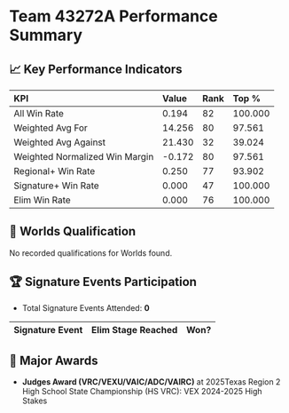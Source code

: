 # Team 43272A Performance Summary

## 📈 Key Performance Indicators
| KPI | Value | Rank | Top % |
|:---|:-----|:----|:-----|
| All Win Rate | 0.194 | 82 | 100.000 |
| Weighted Avg For | 14.256 | 80 | 97.561 |
| Weighted Avg Against | 21.430 | 32 | 39.024 |
| Weighted Normalized Win Margin | -0.172 | 80 | 97.561 |
| Regional+ Win Rate | 0.250 | 77 | 93.902 |
| Signature+ Win Rate | 0.000 | 47 | 100.000 |
| Elim Win Rate | 0.000 | 76 | 100.000 |


## 🎯 Worlds Qualification
No recorded qualifications for Worlds found.

## 🏆 Signature Events Participation
- Total Signature Events Attended: **0**

| Signature Event | Elim Stage Reached | Won? |
|:----------------|:-------------------|:----|


## 🥇 Major Awards
- **Judges Award (VRC/VEXU/VAIC/ADC/VAIRC)** at 2025Texas Region 2 High School State Championship (HS VRC): VEX 2024-2025 High Stakes

